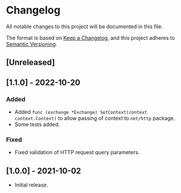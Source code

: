 # Changelog

All notable changes to this project will be documented in this file.

The format is based on [Keep a Changelog](https://keepachangelog.com/en/1.0.0/),
and this project adheres to [Semantic Versioning](https://semver.org/spec/v2.0.0.html).

## [Unreleased]

## [1.1.0] - 2022-10-20

### Added

- Added `func (exchange *Exchange) SetContext(context context.Context)` to allow passing of context to
  `net/http` package.
- Some tests added.

### Fixed

- Fixed validation of HTTP request query parameters.

## [1.0.0] - 2021-10-02

- Initial release.
